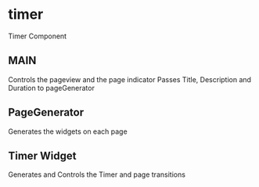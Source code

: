 # timer

Timer Component

## MAIN

Controls the pageview and the page indicator
Passes Title, Description and Duration to pageGenerator

## PageGenerator

Generates the widgets on each page

## Timer Widget
Generates and Controls the Timer and page transitions
